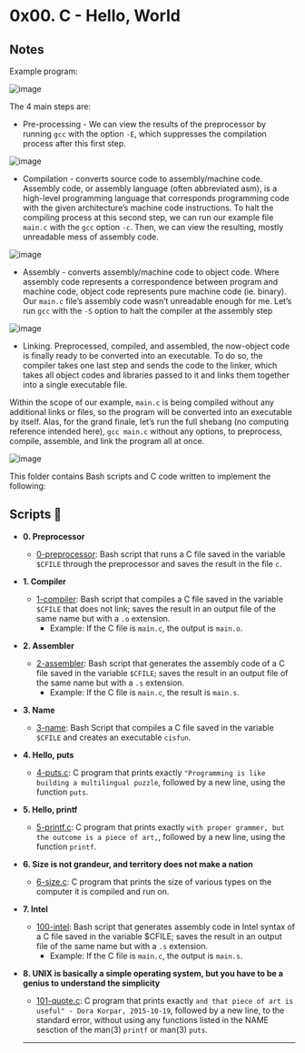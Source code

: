 # 0x00. C - Hello, World

## Notes

Example program:

![image](https://github.com/richie-omondi/alx-low_level_programming/assets/69873039/e40f7999-fe3d-410b-bc88-f75dd29d2e82)


The 4 main steps are:
 * Pre-processing - We can view the results of the preprocessor by running `gcc` with the option `-E`, which suppresses the compilation process after this first step.

![image](https://github.com/richie-omondi/alx-low_level_programming/assets/69873039/767c2746-405f-46e9-b910-d0ab1de93c4f)

 * Compilation - converts source code to assembly/machine code.  Assembly code, or assembly language (often abbreviated asm), is a high-level programming language that corresponds programming code with the given architecture’s machine code instructions. To halt the compiling process at this second step, we can run our example file `main.c` with the `gcc` option `-c`. Then, we can view the resulting, mostly unreadable mess of assembly code.

![image](https://github.com/richie-omondi/alx-low_level_programming/assets/69873039/afaacbb4-e7ac-4052-98d8-f886dbda0e79)

 * Assembly - converts assembly/machine code to object code.  Where assembly code represents a correspondence between program and machine code, object code represents pure machine code (ie. binary). Our `main.c` file’s assembly code wasn’t unreadable enough for me. Let’s run `gcc` with the `-S` option to halt the compiler at the assembly step

 ![image](https://github.com/richie-omondi/alx-low_level_programming/assets/69873039/b0217e3e-c9cb-4def-b2f3-94a5cacb9ba8)

 * Linking. Preprocessed, compiled, and assembled, the now-object code is finally ready to be converted into an executable. To do so, the compiler takes one last step and sends the code to the linker, which takes all object codes and libraries passed to it and links them together into a single executable file.

Within the scope of our example, `main.c` is being compiled without any additional links or files, so the program will be converted into an executable by itself. Alas, for the grand finale, let’s run the full shebang (no computing reference intended here), `gcc main.c` without any options, to preprocess, compile, assemble, and link the program all at once.

![image](https://github.com/richie-omondi/alx-low_level_programming/assets/69873039/256a4e01-a5d8-4ebd-9f75-34acd0b8b7b0)

This folder contains Bash scripts and C code written to implement the following:

## Scripts :page_with_curl:

* **0. Preprocessor**
  * [0-preprocessor](./0-preprocessor): Bash script that runs a C file saved in the
  variable `$CFILE` through the preprocessor and saves the result in the file `c`.

* **1. Compiler**
  * [1-compiler](./1-compiler): Bash script that compiles a C file saved in the
  variable `$CFILE` that does not link; saves the result in an output file of the
  same name but with a `.o` extension.
    * Example: If the C file is `main.c`, the output is `main.o`.

* **2. Assembler**
  * [2-assembler](./2-assembler): Bash script that generates the assembly code of a
  C file saved in the variable `$CFILE`; saves the result in an output file of the
  same name but with a `.s` extension.
    * Example: If the C file is `main.c`, the result is `main.s`.

* **3. Name**
  * [3-name](./3-name): Bash Script that compiles a C file saved in the variable
  `$CFILE` and creates an executable `cisfun`.

* **4. Hello, puts**
  * [4-puts.c](./4-puts.c): C program that prints exactly `"Programming is like building
  a multilingual puzzle`, followed by a new line, using the function `puts`.

* **5. Hello, printf**
  * [5-printf.c](./5-printf.c): C program that prints exactly `with proper grammer, but
  the outcome is a piece of art,`, followed by a new line, using the function `printf`.

* **6. Size is not grandeur, and territory does not make a nation**
  * [6-size.c](./6-size.c): C program that prints the size of various types on the computer
  it is compiled and run on.

* **7. Intel**
  * [100-intel](./100-intel): Bash script that generates assembly code in Intel syntax of a
  C file saved in the variable $CFILE; saves the result in an output file of the same name
  but with a `.s` extension.
    * Example: If the C file is `main.c`, the output is `main.s`.

* **8. UNIX is basically a simple operating system, but you have to be a genius to understand the simplicity**
  * [101-quote.c](./101-quote.c): C program that prints exactly `and that piece of art is
  useful" - Dora Korpar, 2015-10-19`, followed by a new line, to the standard error,
  without using any functions listed in the NAME sesction of the man(3) `printf` or man(3)
  `puts`.
  ***
